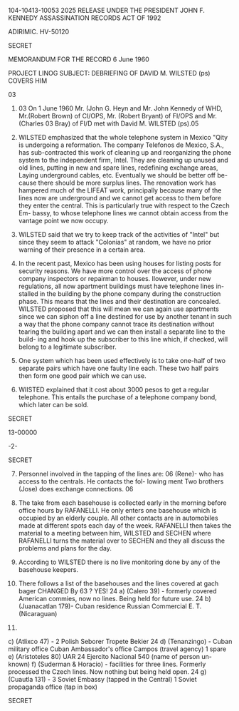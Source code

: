 104-10413-10053 2025 RELEASE UNDER THE PRESIDENT JOHN F. KENNEDY ASSASSINATION RECORDS ACT OF 1992

ADIRIMIC. HV-50120

SECRET

MEMORANDUM FOR THE RECORD 6 June 1960

PROJECT LINOG
SUBJECT: DEBRIEFING OF DAVID M. WILSTED (ps) COVERS HIM

03

1. 03 On 1 June 1960 Mr. (John G. Heyn and Mr. John Kennedy of WHD, Mr.(Robert Brown) of CI/OPS, Mr. (Robert Bryant) of FI/OPS and Mr. (Charles 03 Bray) of FI/D met with David M. WILSTED (ps).05

2. WILSTED emphasized that the whole telephone system in Mexico
"Qity is undergoing a reformation. The company Telefonos de Mexico, S.A.,
has sub-contracted this work of cleaning up and reorganizing the phone
system to the independent firm, Intel. They are cleaning up unused and
old lines, putting in new and spare lines, redefining exchange areas,
Laying underground cables, etc. Eventually we should be better off be-
cause there should be more surplus lines. The renovation work has
hampered much of the LIFEAT work, principally because many of the lines
now are underground and we cannot get access to them before they enter
the central. This is particularly true with respect to the Czech Em-
bassy, to whose telephone lines we cannot obtain access from the vantage
point we now occupy.

3. WILSTED said that we try to keep track of the activities of
"Intel" but since they seem to attack "Colonias" at random, we have no
prior warning of their presence in a certain area.

4. In the recent past, Mexico has been using houses for listing
posts for security reasons. We have more control over the access of
phone company inspectors or repairman to houses. Ilowever, under new
regulations, all now apartment buildings must have telephone lines in-
stalled in the building by the phone company during the construction
phase. This means that the lines and their destination are concealed.
WILSTED proposed that this will mean we can again use apartments since
we can siphon off a line destined for use by another tenant in such a
way that the phone company cannot trace its destination without tearing
the building apart and we can then install a separate line to the build-
ing and hook up the subscriber to this line which, if checked, will
belong to a legitimate subscriber.

5. One system which has been used effectively is to take one-half
of two separate pairs which have one faulty line each. These two half
pairs then form one good pair which we can use.

6. WIISTED explained that it cost about 3000 pesos to get a
regular telephone. This entails the purchase of a telephone company
bond, which later can be sold.

SECRET

13-00000

-2-

SECRET

7. Personnel involved in the tapping of the lines are:
06
(Rene)- who has access to the centrals. He contacts the fol-
lowing ment
Two brothers
(Jose) does exchange connections.
06
8. The take from each basehouse is collected early in the morning
before office hours by RAFANELLI. He only enters one basehouse which is
occupied by an elderly couple. All other contacts are in automobiles
made at different spots each day of the week. RAFANELLI then takes the
material to a meeting between him, WILSTED and SECHEN where RAFANELLI
turns the material over to SECHEN and they all discuss the problems and
plans for the day.

9. According to WILSTED there is no live monitoring done by any
of the basehouse keepers.

10. There follows a list of the basehouses and the lines covered
at gach bager
CHANGED
By 63
? YES!
24
a) (Calero 39) - formerly covered American commies, now
no lines. Being held for future use.
24
b) (Juanacatlan 179)- Cuban residence
Russian Commercial
E. T. (Nicaraguan)
24.
c) (Atlixco 47) - 2 Polish
Seborer
Tropete
Bekier
24
d) (Tenanzingo) - Cuban military office
Cuban Ambassador's office
Campos (travel agency)
1 spare
e) (Aristoteles 80) UAR
24
Ejercito Nacional 540 (name of person un-
known)
f) (Suderman & Horacio) - facilities for three lines. Formerly
processed the Czech lines. Now nothing
but being held open.
24
g) (Cuautla 131) - 3 Soviet Embassy (tapped in the Central)
1 Soviet propaganda office (tap in box)

SECRET
